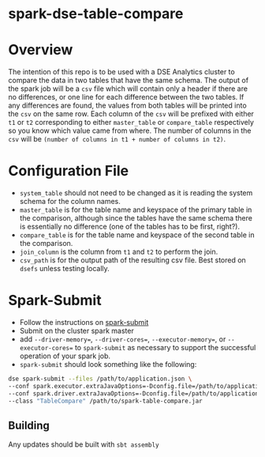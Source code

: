spark-dse-table-compare
====
# Overview
The intention of this repo is to be used with a DSE Analytics cluster to compare the data in two tables that have the same schema. 
The output of the spark job will be a `csv` file which will contain only a header if there are no differences, or one line for each difference between the two tables.
If any differences are found, the values from both tables will be printed into the `csv` on the same row.
Each column of the `csv` will be prefixed with either `t1` or `t2` corresponding to either `master_table` or `compare_table` respectively so you know which value came from where.
The number of columns in the `csv` will be `(number of columns in t1 + number of columns in t2)`.

# Configuration File
- `system_table` should not need to be changed as it is reading the system schema for the column names.
- `master_table` is for the table name and keyspace of the primary table in the comparison, although since the tables have the same schema there is essentially no difference (one of the tables has to be first, right?).
- `compare_table` is for the table name and keyspace of the second table in the comparison.
- `join_column` is the column from `t1` and `t2` to perform the join.
- `csv_path` is for the output path of the resulting csv file. Best stored on `dsefs` unless testing locally.

# Spark-Submit
- Follow the instructions on [spark-submit](https://docs.datastax.com/en/dse/6.7/dse-dev/datastax_enterprise/tools/dse/dseSpark-submit.html)
- Submit on the cluster spark master
- add `--driver-memory=`, `--driver-cores=`, `--executor-memory=`, or `--executor-cores=` to `spark-submit` as necessary to support the successful operation of your spark job.
- `spark-submit` should look something like the following: 
```bash
dse spark-submit --files /path/to/application.json \
--conf spark.executor.extraJavaOptions=-Dconfig.file=/path/to/application.json \
--conf spark.driver.extraJavaOptions=-Dconfig.file=/path/to/application.json \
--class "TableCompare" /path/to/spark-table-compare.jar
```
## Building
Any updates should be built with `sbt assembly`
